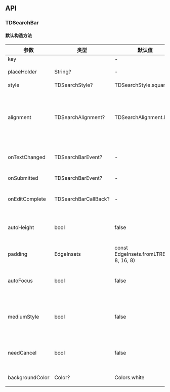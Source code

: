 ## API
### TDSearchBar
#### 默认构造方法

| 参数 | 类型 | 默认值 | 说明 |
| --- | --- | --- | --- |
| key |  | - |  |
| placeHolder | String? | - | 预设文案 |
| style | TDSearchStyle? | TDSearchStyle.square | 样式 |
| alignment | TDSearchAlignment? | TDSearchAlignment.left | 对齐方式，居中或这头部对齐 |
| onTextChanged | TDSearchBarEvent? | - | 文字改变回调 |
| onSubmitted | TDSearchBarEvent? | - | 提交回调 |
| onEditComplete | TDSearchBarCallBack? | - | 编辑完成回调 |
| autoHeight | bool | false | 是否自动计算高度 |
| padding | EdgeInsets | const EdgeInsets.fromLTRB(16, 8, 16, 8) | 内部填充 |
| autoFocus | bool | false | 是否自动获取焦点 |
| mediumStyle | bool | false | 是否在导航栏中的样式 |
| needCancel | bool | false | 是否需要取消按钮 |
| backgroundColor | Color? | Colors.white | 背景颜色 |
